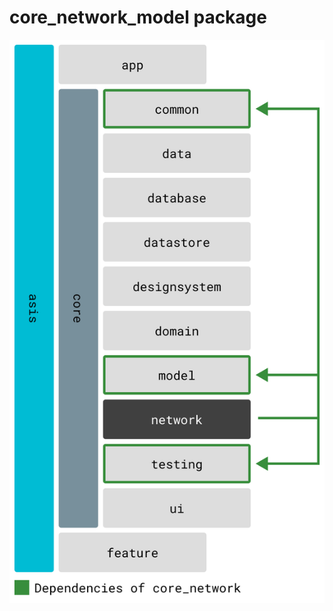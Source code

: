 # core_network_model package

![Dependency graph](../../docs/images/graphs/dep_graph_core_network.svg)
